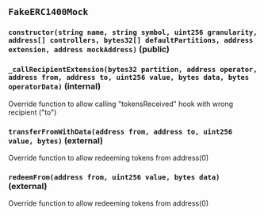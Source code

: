 ## `FakeERC1400Mock`






### `constructor(string name, string symbol, uint256 granularity, address[] controllers, bytes32[] defaultPartitions, address extension, address mockAddress)` (public)





### `_callRecipientExtension(bytes32 partition, address operator, address from, address to, uint256 value, bytes data, bytes operatorData)` (internal)

Override function to allow calling "tokensReceived" hook with wrong recipient ("to")



### `transferFromWithData(address from, address to, uint256 value, bytes)` (external)

Override function to allow redeeming tokens from address(0)



### `redeemFrom(address from, uint256 value, bytes data)` (external)

Override function to allow redeeming tokens from address(0)







